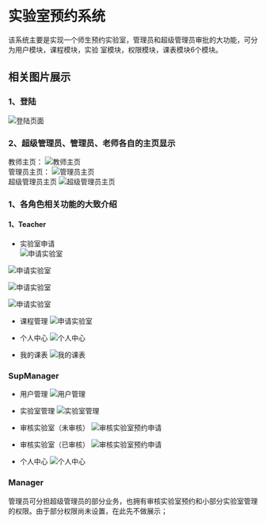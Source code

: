 # 实验室预约系统
该系统主要是实现一个师生预约实验室，管理员和超级管理员审批的大功能，可分为用户模块，课程模块，实验   室模块，权限模块，课表模块6个模块。
## 相关图片展示
### 1、登陆
![登陆页面](./example/login.png)  
### 2、超级管理员、管理员、老师各自的主页显示
教师主页：
![教师主页](./example/t_home.png)  
管理员主页：
![管理员主页](./example/m_home.png)  
超级管理员主页
![超级管理员主页](./example/spm_home.png)
### 1、各角色相关功能的大致介绍
#### 1、Teacher
- 实验室申请  
![申请实验室](./example/t_applyLab.png)  

![申请实验室](./example/t_apply_fillForm.png)

![申请实验室](./example/t_apply_fillTime.png)

![申请实验室](./example/t_selectWeekes.png)
- 课程管理
![申请实验室](./example/t-courseManage.png)

- 个人中心 
![个人中心](./example/personal.png)

- 我的课表
![我的课表](./example/t_myCourse.png)


### SupManager
- 用户管理
![用户管理](./example/spm_manageUser.png)

- 实验室管理
![实验室管理](./example/spm_manageLab.png)

- 审核实验室（未审核）
![审核实验室预约申请](./example/spm_check.png)

- 审核实验室（已审核）
![审核实验室预约申请](./example/spm_checked.png)

- 个人中心
![个人中心](./example/personal.png)


### Manager
管理员可分担超级管理员的部分业务，也拥有审核实验室预约和小部分实验室管理的权限。由于部分权限尚未设置，在此先不做展示；


